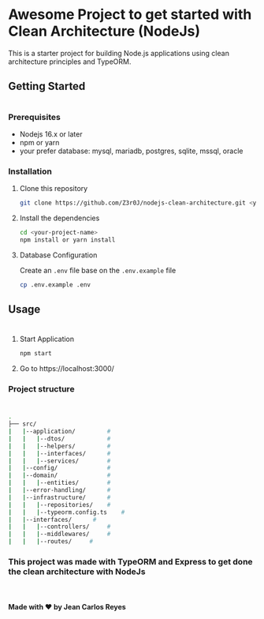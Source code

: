 # Awesome Project to get started with Clean Architecture (NodeJs)

This is a starter project for building Node.js applications using clean architecture principles and TypeORM.

## Getting Started

#

### Prerequisites

- Nodejs 16.x or later
- npm or yarn
- your prefer database: mysql, mariadb, postgres, sqlite, mssql, oracle

### Installation

1. Clone this repository

   ```bash
   git clone https://github.com/Z3r0J/nodejs-clean-architecture.git <your-project-name>
   ```

2. Install the dependencies
   ```bash
   cd <your-project-name>
   npm install or yarn install
   ```
3. Database Configuration

   Create an `.env` file base on the `.env.example` file

   ```bash
   cp .env.example .env
   ```

## Usage

#

1. Start Application

   ```cmd
   npm start
   ```

2. Go to https://localhost:3000/

### Project structure

#

```bash
.
├── src/
|   |--application/         #
|   |   |--dtos/            #
|   |   |--helpers/         #
|   |   |--interfaces/      #
|   |   |--services/        #
|   |--config/              #
|   |--domain/              #
|   |   |--entities/        #
|   |--error-handling/      #
|   |--infrastructure/      #
|   |   |--repositories/    #
|   |   |--typeorm.config.ts    #
|   |--interfaces/      #
|   |   |--controllers/     #
|   |   |--middlewares/     #
|   |   |--routes/     #
```

### This project was made with TypeORM and Express to get done the clean architecture with NodeJs

&nbsp;
&nbsp;
&nbsp;

#### Made with ❤ by Jean Carlos Reyes
